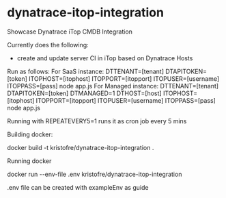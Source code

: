 # dynatrace-itop-integration
Showcase Dynatrace iTop CMDB Integration

Currently does the following:
- create and update server CI in iTop based on Dynatrace Hosts

Run as follows:
For SaaS instance: DTTENANT=[tenant] DTAPITOKEN=[token] ITOPHOST=[itophost] ITOPPORT=[itopport] ITOPUSER=[username] ITOPPASS=[pass] node app.js
For Managed instance: DTTENANT=[tenant] DTAPITOKEN=[token] DTMANAGED=1 DTHOST=[host] ITOPHOST=[itophost] ITOPPORT=[itopport] ITOPUSER=[username] ITOPPASS=[pass] node app.js

Running with REPEATEVERY5=1 runs it as cron job every 5 mins

Building docker:

docker build -t kristofre/dynatrace-itop-integration .


Running docker

docker run --env-file .env kristofre/dynatrace-itop-integration

.env file can be created with exampleEnv as guide